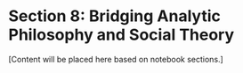 # Section 8: Bridging Analytic Philosophy and Social Theory

[Content will be placed here based on notebook sections.]